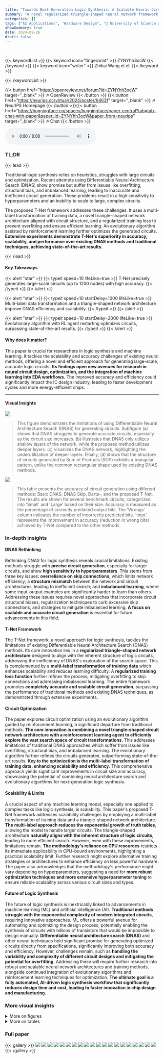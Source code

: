 ```yaml
---
title: "Towards Next-Generation Logic Synthesis: A Scalable Neural Circuit Generation Framework"
summary: "A novel regularized triangle-shaped neural network framework, T-Net, achieves highly accurate and scalable logic circuit generation, significantly outperforming existing methods."
categories: []
tags: ["AI Applications", "Hardware Design", "🏢 University of Science and Technology of China",]
showSummary: true
date: 2024-09-26
draft: false
---
```


<br>

{{< keywordList >}}
{{< keyword icon="fingerprint" >}} ZYNYhh3ocW {{< /keyword >}}
{{< keyword icon="writer" >}} Zhihai Wang et el. {{< /keyword >}}
 
{{< /keywordList >}}

{{< button href="https://openreview.net/forum?id=ZYNYhh3ocW" target="_blank" >}}
↗ OpenReview
{{< /button >}}
{{< button href="https://neurips.cc/virtual/2024/poster/94631" target="_blank" >}}
↗ NeurIPS Homepage
{{< /button >}}{{< button href="https://huggingface.co/spaces/huggingface/paper-central?tab=tab-chat-with-paper&paper_id=ZYNYhh3ocW&paper_from=neurips" target="_blank" >}}
↗ Chat
{{< /button >}}



<audio controls>
    <source src="https://ai-paper-reviewer.com/ZYNYhh3ocW/podcast.wav" type="audio/wav">
    Your browser does not support the audio element.
</audio>


### TL;DR


{{< lead >}}

Traditional logic synthesis relies on heuristics, struggles with large circuits and optimization. Recent attempts using Differentiable Neural Architecture Search (DNAS) show promise but suffer from issues like overfitting, structural bias, and imbalanced learning, leading to inaccurate and inefficient circuit generation.  These problems result in a high sensitivity to hyperparameters and an inability to scale to large, complex circuits. 

The proposed T-Net framework addresses these challenges.  It uses a multi-label transformation of training data, a novel triangle-shaped network architecture aligned with circuit structure, and a regularized training loss to prevent overfitting and ensure efficient learning. An evolutionary algorithm assisted by reinforcement learning further optimizes the generated circuits.  **Extensive experiments demonstrate T-Net's superiority in accuracy, scalability, and performance over existing DNAS methods and traditional techniques, achieving state-of-the-art results.**

{{< /lead >}}


#### Key Takeaways

{{< alert "star" >}}
{{< typeit speed=10 lifeLike=true >}} T-Net precisely generates large-scale circuits (up to 1200 nodes) with high accuracy. {{< /typeit >}}
{{< /alert >}}

{{< alert "star" >}}
{{< typeit speed=10 startDelay=1000 lifeLike=true >}} Multi-label data transformation and a triangle-shaped network architecture improve DNAS efficiency and scalability. {{< /typeit >}}
{{< /alert >}}

{{< alert "star" >}}
{{< typeit speed=10 startDelay=2000 lifeLike=true >}} Evolutionary algorithm with RL agent restarting optimizes circuits, surpassing state-of-the-art results. {{< /typeit >}}
{{< /alert >}}

#### Why does it matter?
This paper is crucial for researchers in logic synthesis and machine learning. It tackles the scalability and accuracy challenges of existing neural methods, offering a novel and efficient approach for generating large-scale, accurate logic circuits.  **Its findings open new avenues for research in neural circuit design, optimization, and the integration of machine learning into EDA workflows.**  The improved accuracy and efficiency could significantly impact the IC design industry, leading to faster development cycles and more energy-efficient chips.

------
#### Visual Insights



![](https://ai-paper-reviewer.com/ZYNYhh3ocW/figures_3_1.jpg)

> This figure demonstrates the limitations of using Differentiable Neural Architecture Search (DNAS) for generating circuits.  Subfigure (a) shows that DNAS struggles to generate accurate circuits, especially as the circuit size increases. (b) illustrates that DNAS only utilizes shallow layers of the network, while the proposed method utilizes deeper layers.  (c) visualizes the DNAS network, highlighting the underutilization of deeper layers. Finally, (d) shows that the structure of circuits generated by Sum of Products (SOP) exhibits a triangular pattern, unlike the common rectangular shape used by existing DNAS methods.





![](https://ai-paper-reviewer.com/ZYNYhh3ocW/tables_7_1.jpg)

> This table presents the accuracy of circuit generation using different methods: Basic DNAS, DNAS Skip, Darts-, and the proposed T-Net.  The results are shown for several benchmark circuits, categorized into 'Small' and 'Large' based on their size.  Accuracy is measured as the percentage of correctly predicted output bits.  The 'Wrongs' column indicates the number of incorrectly predicted bits.  'Impr.' represents the improvement in accuracy (reduction in wrong bits) achieved by T-Net compared to the other methods.





### In-depth insights


#### DNAS Rethinking
Rethinking DNAS for logic synthesis reveals crucial limitations.  Existing methods struggle with **precise circuit generation**, especially for larger circuits, and show **high sensitivity to hyperparameters**. This stems from three key issues:  **overreliance on skip connections**, which limits network efficiency; a **structure mismatch** between the network and circuit architectures, leading to inefficient search; and **imbalanced learning**, where some input-output examples are significantly harder to learn than others. Addressing these issues requires novel approaches that incorporate circuit structural biases, regularization techniques to curb excessive skip connections, and strategies to mitigate imbalanced learning.  **A focus on scalable and accurate circuit generation** is essential for future advancements in this field.

#### T-Net Framework
The T-Net framework, a novel approach for logic synthesis, tackles the limitations of existing Differentiable Neural Architecture Search (DNAS) methods.  Its core innovation lies in a **regularized triangle-shaped network architecture** designed to align with the inherent structure of logic circuits, addressing the inefficiency of DNAS's exploration of the search space.  This is complemented by a **multi-label transformation of training data** which enhances scalability and reduces learning difficulty. A **regularized training loss function** further refines the process, mitigating overfitting to skip connections and addressing imbalanced learning.  The entire framework promotes **completely accurate and scalable circuit generation**, surpassing the performance of traditional methods and existing DNAS techniques, as demonstrated through extensive experiments.

#### Circuit Optimization
The paper explores circuit optimization using an evolutionary algorithm guided by reinforcement learning, a significant departure from traditional methods.  **The core innovation is combining a novel triangle-shaped circuit network architecture with a reinforcement learning agent to efficiently explore the vast search space of circuit transformations.** This addresses limitations of traditional DNAS approaches which suffer from issues like overfitting, structural bias, and imbalanced learning. The evolutionary algorithm further refines the circuits generated, outperforming state-of-the-art results.  **Key to the optimization is the multi-label transformation of training data, enhancing scalability and efficiency**. This comprehensive approach yields significant improvements in circuit size and accuracy, showcasing the potential of combining neural architecture search and evolutionary algorithms for next-generation logic synthesis.

#### Scalability & Limits
A crucial aspect of any machine learning model, especially one applied to complex tasks like logic synthesis, is scalability.  This paper's proposed T-Net framework addresses scalability challenges by employing a multi-label transformation of training data and a triangle-shaped network architecture. **The multi-label approach reduces the exponential growth of truth tables**, allowing the model to handle larger circuits.  The triangle-shaped architecture **naturally aligns with the inherent structure of logic circuits**, leading to more efficient search.  However, even with these improvements, limitations remain. **The methodology's reliance on GPU resources** restricts its immediate applicability in CPU-bound environments, highlighting a practical scalability limit.  Further research might explore alternative training strategies or architectures to enhance efficiency on less powerful hardware.  The paper also acknowledges that the methodology's performance might vary depending on hyperparameters, suggesting a need for **more robust optimization techniques and more extensive hyperparameter tuning** to ensure reliable scalability across various circuit sizes and types.

#### Future of Logic Synthesis
The future of logic synthesis is inextricably linked to advancements in machine learning (ML) and artificial intelligence (AI).  **Traditional methods struggle with the exponential complexity of modern integrated circuits**, requiring innovative approaches.  ML offers a powerful avenue for automating and optimizing the design process, potentially enabling the synthesis of circuits with billions of transistors that would be impossible to design manually.  **Differentiable neural architecture search (DNAS)** and other neural techniques hold significant promise for generating optimized circuits directly from specifications, significantly improving both accuracy and efficiency. However, challenges remain, such as **handling the variability and complexity of different circuit designs and mitigating the potential for overfitting**. Addressing these will require further research into robust and scalable neural network architectures and training methods, alongside continued integration of evolutionary algorithms and reinforcement learning techniques for optimization.  **The ultimate goal is a fully automated, AI-driven logic synthesis workflow that significantly reduces design time and cost, leading to faster innovation in chip design and manufacturing.**


### More visual insights

<details>
<summary>More on figures
</summary>


![](https://ai-paper-reviewer.com/ZYNYhh3ocW/figures_4_1.jpg)

> This figure illustrates the overall framework of the proposed T-Net model for logic synthesis.  It highlights three key modules: (1) A multi-label transformation of training data that partitions the input-output examples and merges them into multi-label data to reduce the complexity of the learning process. (2) A triangle-shaped network architecture that aligns with the structural bias in logic circuits, resulting in an efficient search space for circuit generation. (3) A regularized training loss function to avoid overfitting and ensure accurate circuit generation. The figure visually shows how the input truth table is transformed using multi-label transformation, feeding into the triangle-shaped architecture, and finally producing predicted output with regularized training loss.


![](https://ai-paper-reviewer.com/ZYNYhh3ocW/figures_18_1.jpg)

> This figure demonstrates the limitations of Differentiable Neural Architecture Search (DNAS) for neural circuit generation. Subfigure (a) shows the low accuracy of DNAS in generating circuits, especially larger ones. Subfigure (b) illustrates that DNAS tends to use only shallow layers of the network, while the proposed method utilizes deeper layers. Subfigure (c) visualizes a converged DNAS network showing that many nodes are unused due to skip connections. Subfigure (d) shows the triangular structure observed in circuits generated by the Sum of Products (SOP) method, contrasting with the structure learned by DNAS.


![](https://ai-paper-reviewer.com/ZYNYhh3ocW/figures_18_2.jpg)

> This figure visualizes the exploration degree of each network layer after the DNAS model converges.  The height of each empty bar represents the total number of nodes at each layer. The height of the filled bar in each layer shows the number of nodes that were used during the training process (explored nodes). The results demonstrate a clear bias towards exploring shallow layers, highlighting the problem of underutilization of deeper layers by DNAS methods.


![](https://ai-paper-reviewer.com/ZYNYhh3ocW/figures_19_1.jpg)

> This figure demonstrates the challenges in training DNAS for circuit generation.  Subfigures (a) and (b) show that the convergence speed of the loss function varies significantly among different output bits within the same circuit. Subfigures (c) and (d) illustrate that the convergence speed also varies substantially across different input samples for the same output bit. This highlights the imbalance in learning difficulty, making it challenging to train the model effectively.


![](https://ai-paper-reviewer.com/ZYNYhh3ocW/figures_21_1.jpg)

> This figure illustrates the optimization framework used in the paper. It uses an evolutionary algorithm combined with reinforcement learning to optimize circuit designs.  The RL agent learns to find optimal sequences of logic synthesis operators to minimize circuit size. The process involves generating an initial population of circuits, which are then iteratively optimized using the RL agent.  A key feature is the agent restart technique, which reinitializes the agent parameters periodically to help escape local optima and continue exploring the search space. The resulting optimized circuit is then used as input for the next generation in the evolutionary process. The diagram shows the flow of data between the components, including truth tables, circuits, RL agent, and environment.


</details>




<details>
<summary>More on tables
</summary>


![](https://ai-paper-reviewer.com/ZYNYhh3ocW/tables_7_2.jpg)
> This table compares the initial and optimized node counts of circuits generated using SOP and the proposed T-Net method.  The 'Init Node' column shows the number of nodes in the circuit generated by either SOP or T-Net before optimization.  The 'Opt Node' column shows the node count after optimization using the resyn2 tool. The 'Impr.' column indicates the percentage improvement in node count achieved by the T-Net method compared to SOP.  The table is divided into 'Small' and 'Large' circuit categories based on the number of nodes.

![](https://ai-paper-reviewer.com/ZYNYhh3ocW/tables_8_1.jpg)
> This table presents a comparison of the number of nodes in circuits optimized using different methods.  The 'Tradition' column shows the results using a traditional Sum-of-Products (SOP) method with the resyn2 operator.  The columns labeled '2022 Teams' and '2023 Teams' represent the results from the winning teams in the IWLS 2022 and 2023 competitions, respectively. Finally, the 'Ours' column shows the results obtained using the authors' proposed method.  The 'Impr.' column indicates the percentage improvement in node reduction achieved by the authors' approach compared to the traditional method.

![](https://ai-paper-reviewer.com/ZYNYhh3ocW/tables_8_2.jpg)
> This table presents the scalability results of the proposed multi-label transformation method on two large circuits: LogicNets6 and Espresso9.  It shows the initial node count, the node count after decomposition, the percentage improvement in node count, the generation time before and after decomposition, the percentage improvement in generation time, the accuracy before and after decomposition, and the percentage improvement in the number of wrong bits. The results demonstrate that the multi-label transformation method significantly improves scalability by reducing both circuit size and generation time while maintaining high accuracy.

![](https://ai-paper-reviewer.com/ZYNYhh3ocW/tables_9_1.jpg)
> This table presents the ablation study results, comparing the performance of different configurations of the proposed T-Net against a baseline.  It shows the impact of adding skip connection regularization (+con.), boolean hardness-aware loss (+con.+loss), and the triangle-shaped network architecture (+con.+loss+T). The results are evaluated on four different circuit benchmarks, demonstrating the effectiveness of each component in improving accuracy and reducing the number of nodes.

![](https://ai-paper-reviewer.com/ZYNYhh3ocW/tables_17_1.jpg)
> This table presents the network sizes used for the DNAS and T-Net approaches in the motivation experiments. It compares the number of nodes, levels, width, and depth for the networks used to generate two example circuits (Espresso7 and LogicNets1). This provides context for the differences in the efficiency and scalability of the methods discussed in Section 4. The table helps to explain the observed challenges with DNAS concerning circuit accuracy and the curse of skip connections.

![](https://ai-paper-reviewer.com/ZYNYhh3ocW/tables_20_1.jpg)
> This table presents the results of the circuit generation accuracy experiments comparing the proposed T-Net method against three baseline DNAS methods (Basic DNAS, DNAS Skip, Darts-) and a traditional SOP method.  The table shows the accuracy (percentage of correctly predicted outputs), the number of wrong bits, and the improvement in wrong bits achieved by T-Net compared to the baselines for several circuits of different sizes (small and large).  The results demonstrate the superior performance of the proposed T-Net.

![](https://ai-paper-reviewer.com/ZYNYhh3ocW/tables_21_1.jpg)
> This table presents the accuracy of circuit generation using four different methods: Basic DNAS, DNAS Skip, Darts-, and T-Net (the authors' method).  For several benchmark circuits of varying sizes, the table shows the accuracy (Acc. (%)), number of wrong bits (Wrongs), and the improvement in wrong bits compared to the Basic DNAS method (Impr. (%)) for each method. The results demonstrate the superior performance of T-Net in generating highly accurate circuits, with significantly fewer errors compared to other methods.

![](https://ai-paper-reviewer.com/ZYNYhh3ocW/tables_22_1.jpg)
> This table presents a comparison of the initial and optimized circuit sizes generated by the traditional Sum-of-Products (SOP) method and the proposed T-Net method.  For each circuit benchmark, it shows the initial number of nodes generated by SOP and T-Net. Then, the table shows the optimized number of nodes obtained after applying the resyn2 optimization tool to both the SOP-generated and T-Net-generated circuits. Finally, the table highlights the improvement in node count achieved by T-Net compared to SOP, expressed as a percentage decrease in the number of nodes.

![](https://ai-paper-reviewer.com/ZYNYhh3ocW/tables_22_2.jpg)
> This table compares the number of nodes in circuits optimized using different methods.  The 'Tradition' column shows results from a traditional method (SOP+resyn2). The '2022 Teams' and '2023 Teams' columns represent results from winning teams in the IWLS 2022 and 2023 competitions, respectively. The 'Ours' column shows the results obtained using the authors' proposed method (T-Net). The 'Impr. (%)↑' column indicates the percentage improvement in node reduction achieved by the authors' approach compared to the traditional method.

![](https://ai-paper-reviewer.com/ZYNYhh3ocW/tables_22_3.jpg)
> This table presents the results of a sensitivity analysis performed on four different circuits using three distinct random initializations. It demonstrates the robustness of the T-Net approach by showing that it consistently achieves 100% accuracy across various random initializations, highlighting its stability in network depth and ability to avoid getting stuck in local optima.

![](https://ai-paper-reviewer.com/ZYNYhh3ocW/tables_23_1.jpg)
> This table presents the results of a sensitivity analysis conducted to evaluate the robustness of the proposed T-Net model to variations in the initial network architecture.  Specifically, it investigates how changes in the width and depth of the network's two blocks (upper and lower) affect the model's accuracy in generating circuits.  The table showcases the consistent accuracy (100%) achieved across various initial network configurations, demonstrating the model's resilience to variations in initial architecture.

![](https://ai-paper-reviewer.com/ZYNYhh3ocW/tables_23_2.jpg)
> This table presents the results of a sensitivity analysis conducted on the LogicNets2 circuit to determine the optimal network depth for accurate circuit generation.  The analysis varies the network depth while keeping other parameters consistent. It shows that shallow networks lack sufficient capacity to generate circuits exactly, while excessively deep networks result in redundancy. The optimal depth appears to be around 25, balancing accuracy and efficiency.

![](https://ai-paper-reviewer.com/ZYNYhh3ocW/tables_23_3.jpg)
> This table compares the performance of a rectangular network and the proposed T-Net in generating circuits with a large number of primary outputs (POs).  It demonstrates that the T-Net, with its triangular structure, can effectively handle circuits with many POs, achieving 100% accuracy with fewer nodes than the rectangular network.

</details>




### Full paper

{{< gallery >}}
<img src="https://ai-paper-reviewer.com/ZYNYhh3ocW/1.png" class="grid-w50 md:grid-w33 xl:grid-w25" />
<img src="https://ai-paper-reviewer.com/ZYNYhh3ocW/2.png" class="grid-w50 md:grid-w33 xl:grid-w25" />
<img src="https://ai-paper-reviewer.com/ZYNYhh3ocW/3.png" class="grid-w50 md:grid-w33 xl:grid-w25" />
<img src="https://ai-paper-reviewer.com/ZYNYhh3ocW/4.png" class="grid-w50 md:grid-w33 xl:grid-w25" />
<img src="https://ai-paper-reviewer.com/ZYNYhh3ocW/5.png" class="grid-w50 md:grid-w33 xl:grid-w25" />
<img src="https://ai-paper-reviewer.com/ZYNYhh3ocW/6.png" class="grid-w50 md:grid-w33 xl:grid-w25" />
<img src="https://ai-paper-reviewer.com/ZYNYhh3ocW/7.png" class="grid-w50 md:grid-w33 xl:grid-w25" />
<img src="https://ai-paper-reviewer.com/ZYNYhh3ocW/8.png" class="grid-w50 md:grid-w33 xl:grid-w25" />
<img src="https://ai-paper-reviewer.com/ZYNYhh3ocW/9.png" class="grid-w50 md:grid-w33 xl:grid-w25" />
<img src="https://ai-paper-reviewer.com/ZYNYhh3ocW/10.png" class="grid-w50 md:grid-w33 xl:grid-w25" />
<img src="https://ai-paper-reviewer.com/ZYNYhh3ocW/11.png" class="grid-w50 md:grid-w33 xl:grid-w25" />
<img src="https://ai-paper-reviewer.com/ZYNYhh3ocW/12.png" class="grid-w50 md:grid-w33 xl:grid-w25" />
<img src="https://ai-paper-reviewer.com/ZYNYhh3ocW/13.png" class="grid-w50 md:grid-w33 xl:grid-w25" />
<img src="https://ai-paper-reviewer.com/ZYNYhh3ocW/14.png" class="grid-w50 md:grid-w33 xl:grid-w25" />
<img src="https://ai-paper-reviewer.com/ZYNYhh3ocW/15.png" class="grid-w50 md:grid-w33 xl:grid-w25" />
<img src="https://ai-paper-reviewer.com/ZYNYhh3ocW/16.png" class="grid-w50 md:grid-w33 xl:grid-w25" />
<img src="https://ai-paper-reviewer.com/ZYNYhh3ocW/17.png" class="grid-w50 md:grid-w33 xl:grid-w25" />
<img src="https://ai-paper-reviewer.com/ZYNYhh3ocW/18.png" class="grid-w50 md:grid-w33 xl:grid-w25" />
<img src="https://ai-paper-reviewer.com/ZYNYhh3ocW/19.png" class="grid-w50 md:grid-w33 xl:grid-w25" />
<img src="https://ai-paper-reviewer.com/ZYNYhh3ocW/20.png" class="grid-w50 md:grid-w33 xl:grid-w25" />
{{< /gallery >}}